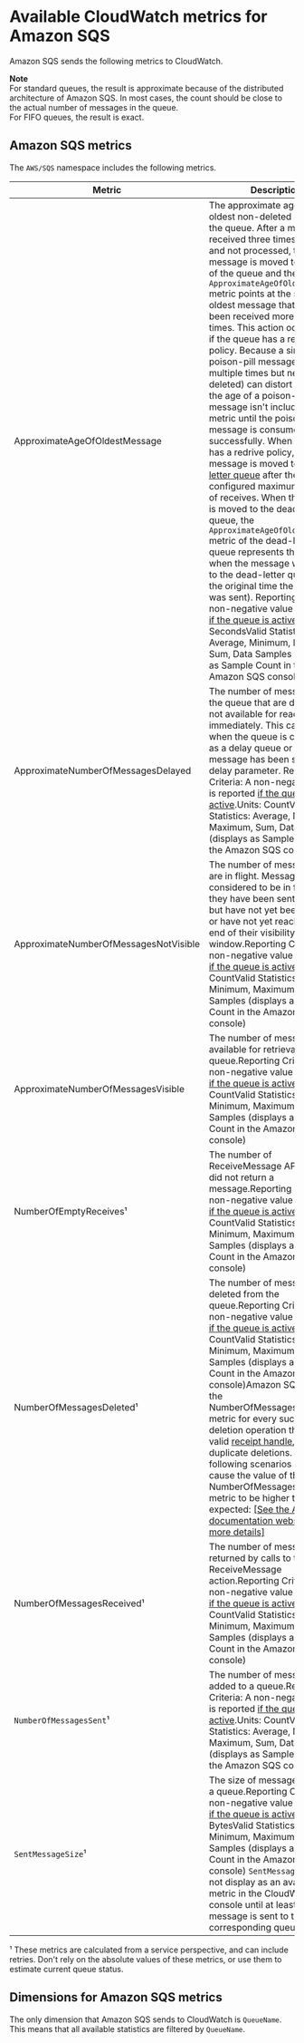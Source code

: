 # Available CloudWatch metrics for Amazon SQS<a name="sqs-available-cloudwatch-metrics"></a>

Amazon SQS sends the following metrics to CloudWatch\.

**Note**  
For standard queues, the result is approximate because of the distributed architecture of Amazon SQS\. In most cases, the count should be close to the actual number of messages in the queue\.  
For FIFO queues, the result is exact\.

## Amazon SQS metrics<a name="sqs-metrics"></a>

The `AWS/SQS` namespace includes the following metrics\.


| Metric | Description | 
| --- | --- | 
| ApproximateAgeOfOldestMessage | The approximate age of the oldest non\-deleted message in the queue\.    After a message is received three times \(or more\) and not processed, the message is moved to the back of the queue and the `ApproximateAgeOfOldestMessage` metric points at the second\-oldest message that hasn't been received more than three times\. This action occurs even if the queue has a redrive policy\.   Because a single poison\-pill message \(received multiple times but never deleted\) can distort this metric, the age of a poison\-pill message isn't included in the metric until the poison\-pill message is consumed successfully\.   When the queue has a redrive policy, the message is moved to a [dead\-letter queue](sqs-dead-letter-queues.md) after the configured maximum number of receives\. When the message is moved to the dead\-letter queue, the `ApproximateAgeOfOldestMessage` metric of the dead\-letter queue represents the time when the message was moved to the dead\-letter queue \(not the original time the message was sent\)\.   Reporting Criteria: A non\-negative value is reported [if the queue is active](sqs-monitoring-using-cloudwatch.md)\.Units: SecondsValid Statistics: Average, Minimum, Maximum, Sum, Data Samples \(displays as Sample Count in the Amazon SQS console\) | 
| ApproximateNumberOfMessagesDelayed | The number of messages in the queue that are delayed and not available for reading immediately\. This can happen when the queue is configured as a delay queue or when a message has been sent with a delay parameter\. Reporting Criteria: A non\-negative value is reported [if the queue is active](sqs-monitoring-using-cloudwatch.md)\.Units: CountValid Statistics: Average, Minimum, Maximum, Sum, Data Samples \(displays as Sample Count in the Amazon SQS console\) | 
| ApproximateNumberOfMessagesNotVisible | The number of messages that are in flight\. Messages are considered to be in flight if they have been sent to a client but have not yet been deleted or have not yet reached the end of their visibility window\.Reporting Criteria: A non\-negative value is reported [if the queue is active](sqs-monitoring-using-cloudwatch.md)\.Units: CountValid Statistics: Average, Minimum, Maximum, Sum, Data Samples \(displays as Sample Count in the Amazon SQS console\) | 
| ApproximateNumberOfMessagesVisible | The number of messages available for retrieval from the queue\.Reporting Criteria: A non\-negative value is reported [if the queue is active](sqs-monitoring-using-cloudwatch.md)\.Units: CountValid Statistics: Average, Minimum, Maximum, Sum, Data Samples \(displays as Sample Count in the Amazon SQS console\) | 
| NumberOfEmptyReceives¹ | The number of ReceiveMessage API calls that did not return a message\.Reporting Criteria: A non\-negative value is reported [if the queue is active](sqs-monitoring-using-cloudwatch.md)\.Units: CountValid Statistics: Average, Minimum, Maximum, Sum, Data Samples \(displays as Sample Count in the Amazon SQS console\) | 
| NumberOfMessagesDeleted¹ | The number of messages deleted from the queue\.Reporting Criteria: A non\-negative value is reported [if the queue is active](sqs-monitoring-using-cloudwatch.md)\.Units: CountValid Statistics: Average, Minimum, Maximum, Sum, Data Samples \(displays as Sample Count in the Amazon SQS console\)Amazon SQS emits the NumberOfMessagesDeleted metric for every successful deletion operation that uses a valid [ receipt handle](https://docs.aws.amazon.com/AWSSimpleQueueService/latest/SQSDeveloperGuide/sqs-queue-message-identifiers.html#receipt-handle), including duplicate deletions\. The following scenarios might cause the value of the NumberOfMessagesDeleted metric to be higher than expected: [\[See the AWS documentation website for more details\]](http://docs.aws.amazon.com/AWSSimpleQueueService/latest/SQSDeveloperGuide/sqs-available-cloudwatch-metrics.html) | 
| NumberOfMessagesReceived¹ | The number of messages returned by calls to the ReceiveMessage action\.Reporting Criteria: A non\-negative value is reported [if the queue is active](sqs-monitoring-using-cloudwatch.md)\.Units: CountValid Statistics: Average, Minimum, Maximum, Sum, Data Samples \(displays as Sample Count in the Amazon SQS console\) | 
|  `NumberOfMessagesSent`¹  | The number of messages added to a queue\.Reporting Criteria: A non\-negative value is reported [if the queue is active](sqs-monitoring-using-cloudwatch.md)\.Units: CountValid Statistics: Average, Minimum, Maximum, Sum, Data Samples \(displays as Sample Count in the Amazon SQS console\) | 
|  `SentMessageSize`¹  | The size of messages added to a queue\.Reporting Criteria: A non\-negative value is reported [if the queue is active](sqs-monitoring-using-cloudwatch.md)\.Units: BytesValid Statistics: Average, Minimum, Maximum, Sum, Data Samples \(displays as Sample Count in the Amazon SQS console\) `SentMessageSize` does not display as an available metric in the CloudWatch console until at least one message is sent to the corresponding queue\.  | 

¹ These metrics are calculated from a service perspective, and can include retries\. Don't rely on the absolute values of these metrics, or use them to estimate current queue status\. 

## Dimensions for Amazon SQS metrics<a name="sqs-metric-dimensions"></a>

The only dimension that Amazon SQS sends to CloudWatch is `QueueName`\. This means that all available statistics are filtered by `QueueName`\.